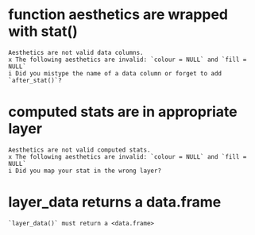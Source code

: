 # function aesthetics are wrapped with stat()

    Aesthetics are not valid data columns.
    x The following aesthetics are invalid: `colour = NULL` and `fill = NULL`
    i Did you mistype the name of a data column or forget to add `after_stat()`?

# computed stats are in appropriate layer

    Aesthetics are not valid computed stats.
    x The following aesthetics are invalid: `colour = NULL` and `fill = NULL`
    i Did you map your stat in the wrong layer?

# layer_data returns a data.frame

    `layer_data()` must return a <data.frame>

